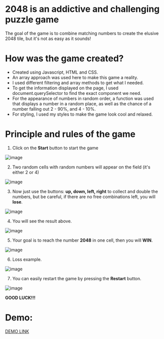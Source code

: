 # 2048 is an addictive and challenging puzzle game

The goal of the game is to combine matching numbers to create the elusive 2048 tile, but it's not as easy as it sounds!

# How was the game created?
* Created using Javascript, HTML and CSS.
* An array approach was used here to make this game a reality.
* I used different filtering and array methods to get what I needed.
* To get the information displayed on the page, I used document.querySelector to find the exact component we need.
* For the appearance of numbers in random order, a function was used that displays a number in a random place, as well as the chance of a number falling out 2 - 90%, and 4 - 10%.
* For styling, I used my styles to make the game look cool and relaxed.

# Principle and rules of the game

1. Click on the **Start** button to start the game

![image](https://user-images.githubusercontent.com/114435233/230659551-f64f0eab-9f09-4961-88f2-197ad693d7b6.png)

2. Two random cells with random numbers will appear on the field (it's either 2 or 4)

![image](https://user-images.githubusercontent.com/114435233/230660615-95d5bd7d-1576-4304-97e7-a5e8aa42f6b5.png)

3. Now just use the buttons: **up, down, left, right** to collect and double the numbers, but be careful, if there are no free combinations left, you will **lose**.

![image](https://user-images.githubusercontent.com/114435233/230660045-eaa79a79-e3b9-43ef-841a-7c8eb0d15540.png)

4. You will see the result above.

![image](https://user-images.githubusercontent.com/114435233/230660147-a5b0524e-5a97-407a-88b7-17e423d39e19.png)

5. Your goal is to reach the number **2048** in one cell, then you will **WIN**.

![image](https://user-images.githubusercontent.com/114435233/230660784-cf41d7f2-737a-419d-813b-5e2f2e932086.png)

6. Loss example.

![image](https://user-images.githubusercontent.com/114435233/230660311-b59a0349-8418-417a-91da-00ae6091dfd4.png)

7. You can easily restart the game by pressing the **Restart** button.

![image](https://user-images.githubusercontent.com/114435233/230660921-ee406abc-7fde-4a47-81dc-40532b2e3c2a.png)


**GOOD LUCK!!!**

# Demo:
[DEMO LINK](https://mykola-hadupiak.github.io/2048_game/)
